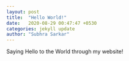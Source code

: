 ```yaml
---
layout: post
title:  "Hello World!"
date:   2020-08-29 00:47:47 +0530
categories: jekyll update
author: "Subhra Sarkar"
---
```


Saying Hello to the World through my website!

